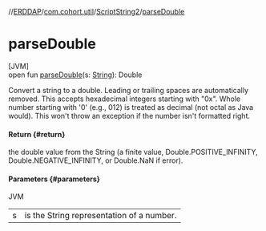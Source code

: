 //[ERDDAP](../../../index.md)/[com.cohort.util](../index.md)/[ScriptString2](index.md)/[parseDouble](parse-double.md)

# parseDouble

[JVM]\
open fun [parseDouble](parse-double.md)(s: [String](https://docs.oracle.com/en/java/javase/21/docs/api/java.base/java/lang/String.html)): Double

Convert a string to a double. Leading or trailing spaces are automatically removed. This accepts hexadecimal integers starting with &quot;0x&quot;. Whole number starting with '0' (e.g., 012) is treated as decimal (not octal as Java would). This won't throw an exception if the number isn't formatted right.

#### Return {#return}

the double value from the String (a finite value, Double.POSITIVE_INFINITY, Double.NEGATIVE_INFINITY, or Double.NaN if error).

#### Parameters {#parameters}

JVM

| | |
|---|---|
| s | is the String representation of a number. |